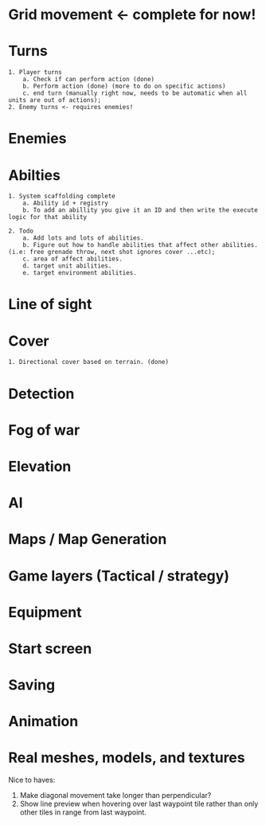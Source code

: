 
# Grid movement <- complete for now!

# Turns
    1. Player turns
        a. Check if can perform action (done)
        b. Perform action (done) (more to do on specific actions)
        c. end turn (manually right now, needs to be automatic when all units are out of actions);
    2. Enemy turns <- requires enemies!

# Enemies


# Abilties
    1. System scaffolding complete
        a. Ability id + registry
        b. To add an abillity you give it an ID and then write the execute logic for that ability
    
    2. Todo
        a. Add lots and lots of abilities.
        b. Figure out how to handle abilities that affect other abilities. (i.e: free grenade throw, next shot ignores cover ...etc);
        c. area of affect abilities.
        d. target unit abilities.
        e. target environment abilities.

# Line of sight

# Cover
    1. Directional cover based on terrain. (done)

            

# Detection

# Fog of war

# Elevation

# AI

# Maps / Map Generation

# Game layers (Tactical / strategy)

# Equipment

# Start screen

# Saving

# Animation

# Real meshes, models, and textures


Nice to haves:
1. Make diagonal movement take longer than perpendicular?
2. Show line preview when hovering over last waypoint tile rather than only other tiles in range from last waypoint.
